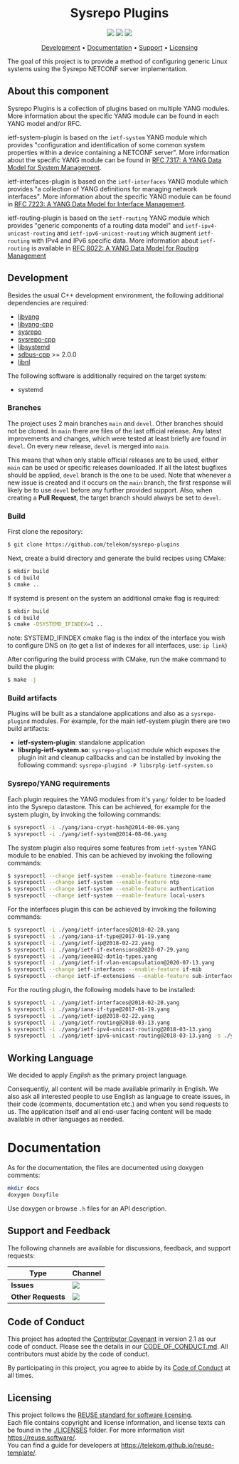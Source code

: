 <h1 align="center">
  Sysrepo Plugins
</h1>

<p align="center">
  <a href="/../../commits/" title="Last Commit"><img src="https://img.shields.io/github/last-commit/telekom/sysrepo-plugins?style=flat"></a>
  <a href="/../../issues" title="Open Issues"><img src="https://img.shields.io/github/issues/telekom/sysrepo-plugins?style=flat"></a>
  <a href="./LICENSE" title="License"><img src="https://img.shields.io/badge/License-BSD%203--Clause-blue.svg?style=flat"></a>
</p>

<p align="center">
  <a href="#development">Development</a> •
  <a href="#documentation">Documentation</a> •
  <a href="#support-and-feedback">Support</a> •
  <a href="#licensing">Licensing</a>
</p>


The goal of this project is to provide a method of configuring generic Linux systems using the Sysrepo NETCONF server implementation.


## About this component

Sysrepo Plugins is a collection of plugins based on multiple YANG modules. More information about the specific YANG module can be found in each YANG model and/or RFC.


ietf-system-plugin is based on the `ietf-system` YANG module which provides
"configuration and identification of some common system properties within a
device containing a NETCONF server". More information about the specific YANG
module can be found in [RFC 7317: A YANG Data Model for System Management](https://datatracker.ietf.org/doc/html/rfc7317).


ietf-interfaces-plugin is based on the `ietf-interfaces` YANG module which provides
"a collection of YANG definitions for managing network interfaces".
More information about the specific YANG module can be found in [RFC 7223: A YANG Data Model for Interface Management](https://datatracker.ietf.org/doc/html/rfc7223).


ietf-routing-plugin is based on the `ietf-routing` YANG module which provides
"generic components of a routing data model" and `ietf-ipv4-unicast-routing` and `ietf-ipv6-unicast-routing`
which augment `ietf-routing` with IPv4 and IPv6 specific data.
More information about `ietf-routing` is available in [RFC 8022: A YANG Data Model for Routing Management](https://datatracker.ietf.org/doc/html/rfc8022)


## Development

Besides the usual C++ development environment, the following additional dependencies are required:

* [libyang](https://github.com/CESNET/libyang)
* [libyang-cpp](https://github.com/CESNET/libyang-cpp)
* [sysrepo](https://github.com/sysrepo/sysrepo)
* [sysrepo-cpp](https://github.com/sysrepo/sysrepo-cpp)
* [libsystemd](https://github.com/systemd/systemd)
* [sdbus-cpp](https://github.com/Kistler-Group/sdbus-cpp) >= 2.0.0
* [libnl](https://github.com/thom311/libnl)

The following software is additionally required on the target system:

* systemd


### Branches

The project uses 2 main branches `main` and `devel`. Other branches should not be cloned. In `main` there are files of the last official release. Any latest improvements and changes, which were tested at least briefly are found in `devel`. On every new release, `devel` is merged into `main`.

This means that when only stable official releases are to be used, either `main` can be used or specific releases downloaded. If all the latest bugfixes should be applied, `devel` branch is the one to be used. Note that whenever a new issue is created and it occurs on the `main` branch, the first response will likely be to use `devel` before any further provided support. Also, when creating a **Pull Request**, the target branch should always be set to `devel`.


### Build

First clone the repository:

```bash
$ git clone https://github.com/telekom/sysrepo-plugins
```

Next, create a build directory and generate the build recipes using CMake:

```bash
$ mkdir build
$ cd build
$ cmake ..
```

If systemd is present on the system an additional cmake flag is required:
```bash
$ mkdir build
$ cd build
$ cmake -DSYSTEMD_IFINDEX=1 ..
```
note: SYSTEMD_IFINDEX cmake flag is the index of the interface you wish to configure DNS on (to get a list of indexes for all interfaces, use: `ip link`)

After configuring the build process with CMake, run the make command to build the plugin:
```bash
$ make -j
```

### Build artifacts

Plugins will be built as a standalone applications and also as a `sysrepo-plugind` modules. For example, for the main ietf-system plugin there are two build artifacts:
- **ietf-system-plugin**: standalone application
- **libsrplg-ietf-system.so**: `sysrepo-plugind` module which exposes the plugin init and cleanup callbacks and can be installed by invoking the following command: `sysrepo-plugind -P libsrplg-ietf-system.so`


### Sysrepo/YANG requirements

Each plugin requires the YANG modules from it's `yang/` folder to be loaded into the Sysrepo datastore. This can be achieved, for example for the system plugin, by invoking the following commands:
```bash
$ sysrepoctl -i ./yang/iana-crypt-hash@2014-08-06.yang
$ sysrepoctl -i ./yang/ietf-system@2014-08-06.yang
```

The system plugin also requires some features from `ietf-system` YANG module to be enabled. This can be achieved by invoking the following commands:
```bash
$ sysrepoctl --change ietf-system --enable-feature timezone-name
$ sysrepoctl --change ietf-system --enable-feature ntp
$ sysrepoctl --change ietf-system --enable-feature authentication
$ sysrepoctl --change ietf-system --enable-feature local-users
```

For the interfaces plugin this can be achieved by invoking the following commands:
```bash
$ sysrepoctl -i ./yang/ietf-interfaces@2018-02-20.yang
$ sysrepoctl -i ./yang/iana-if-type@2017-01-19.yang
$ sysrepoctl -i ./yang/ietf-ip@2018-02-22.yang
$ sysrepoctl -i ./yang/ietf-if-extensions@2020-07-29.yang
$ sysrepoctl -i ./yang/ieee802-dot1q-types.yang
$ sysrepoctl -i ./yang/ietf-if-vlan-encapsulation@2020-07-13.yang
$ sysrepoctl --change ietf-interfaces --enable-feature if-mib
$ sysrepoctl --change ietf-if-extensions --enable-feature sub-interfaces
```

For the routing plugin, the following models have to be installed:
```bash
$ sysrepoctl -i ./yang/ietf-interfaces@2018-02-20.yang
$ sysrepoctl -i ./yang/iana-if-type@2017-01-19.yang
$ sysrepoctl -i ./yang/ietf-ip@2018-02-22.yang
$ sysrepoctl -i ./yang/ietf-routing@2018-03-13.yang
$ sysrepoctl -i ./yang/ietf-ipv4-unicast-routing@2018-03-13.yang
$ sysrepoctl -i ./yang/ietf-ipv6-unicast-routing@2018-03-13.yang -s ./yang
```

## Working Language

We decided to apply _English_ as the primary project language.

Consequently, all content will be made available primarily in English. We also ask all interested people to use English as language to create issues, in their code (comments, documentation etc.) and when you send requests to us. The application itself and all end-user facing content will be made available in other languages as needed.


# Documentation

As for the documentation, the files are documented using doxygen comments:
```bash
mkdir docs
doxygen Doxyfile
```

Use doxygen or browse `.h` files for an API description.


## Support and Feedback

The following channels are available for discussions, feedback, and support requests:

| Type               | Channel                                                                                                                                                                                            |
| ------------------ | -------------------------------------------------------------------------------------------------------------------------------------------------------------------------------------------------- |
| **Issues**         | <a href="/../../issues/new/choose" title="General Discussion"><img src="https://img.shields.io/github/issues/telekom/sysrepo-plugins?style=flat-square"></a> </a>                            |
| **Other Requests** | <a href="mailto:opensource@telekom.de" title="Email Open Source Team"><img src="https://img.shields.io/badge/email-Open%20Source%20Team-green?logo=mail.ru&style=flat-square&logoColor=white"></a> |

## Code of Conduct

This project has adopted the [Contributor Covenant](https://www.contributor-covenant.org/) in version 2.1 as our code of conduct. Please see the details in our [CODE_OF_CONDUCT.md](CODE_OF_CONDUCT.md). All contributors must abide by the code of conduct.

By participating in this project, you agree to abide by its [Code of Conduct](./CODE_OF_CONDUCT.md) at all times.

## Licensing

This project follows the [REUSE standard for software licensing](https://reuse.software/).    
Each file contains copyright and license information, and license texts can be found in the [./LICENSES](./LICENSES) folder. For more information visit https://reuse.software/.    
You can find a guide for developers at https://telekom.github.io/reuse-template/.   